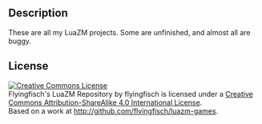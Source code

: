 
Description
-----------

These are all my LuaZM projects. Some are unfinished, and almost all are
buggy.

License
-----------

<a rel="license"
href="http://creativecommons.org/licenses/by-sa/4.0/"><img alt="Creative
Commons License" style="border-width:0"
src="https://i.creativecommons.org/l/by-sa/4.0/88x31.png" /></a><br
/><span xmlns:dct="http://purl.org/dc/terms/"
property="dct:title">Flyingfisch's LuaZM Repository</span> by <span
xmlns:cc="http://creativecommons.org/ns#"
property="cc:attributionName">flyingfisch</span> is licensed under a <a
rel="license"
href="http://creativecommons.org/licenses/by-sa/4.0/">Creative Commons
Attribution-ShareAlike 4.0 International License</a>.<br />Based on a
work at <a xmlns:dct="http://purl.org/dc/terms/"
href="http://github.com/flyingfisch/luazm-games"
rel="dct:source">http://github.com/flyingfisch/luazm-games</a>.


